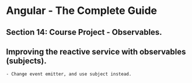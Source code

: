 # Angular - The Complete Guide
## Section 14: Course Project - Observables.

## Improving the reactive service with observables (subjects).
    - Change event emitter, and use subject instead.